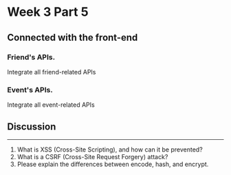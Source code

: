 # Week 3 Part 5

## Connected with the front-end

### Friend's APIs.

Integrate all friend-related APIs


### Event's APIs.

Integrate all event-related APIs


## Discussion
----
1. What is XSS (Cross-Site Scripting), and how can it be prevented?
2. What is a CSRF (Cross-Site Request Forgery) attack?
3. Please explain the differences between encode, hash, and encrypt.